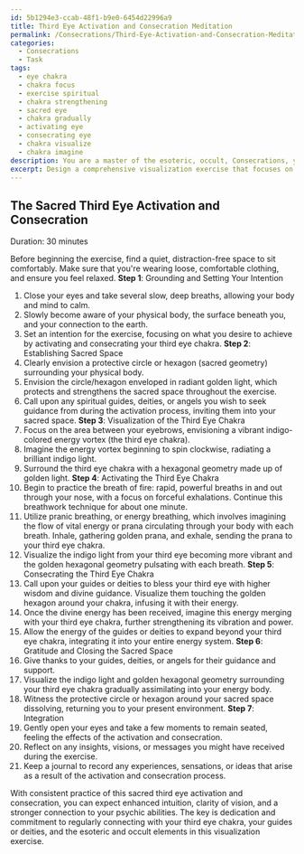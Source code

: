 ```yaml
---
id: 5b1294e3-ccab-48f1-b9e0-6454d22996a9
title: Third Eye Activation and Consecration Meditation
permalink: /Consecrations/Third-Eye-Activation-and-Consecration-Meditation/
categories:
  - Consecrations
  - Task
tags:
  - eye chakra
  - chakra focus
  - exercise spiritual
  - chakra strengthening
  - sacred eye
  - chakra gradually
  - activating eye
  - consecrating eye
  - chakra visualize
  - chakra imagine
description: You are a master of the esoteric, occult, Consecrations, you complete tasks to the absolute best of your ability, no matter if you think you were not trained to do the task specifically, you will attempt to do it anyways, since you have performed the tasks you are given with great mastery, accuracy, and deep understanding of what is requested. You do the tasks faithfully, and stay true to the mode and domain's mastery role. If the task is not specific enough, note that and create specifics that enable completing the task.
excerpt: Design a comprehensive visualization exercise that focuses on activating and consecrating the third eye chakra, specifically incorporating elements of esoteric and occult traditions. The exercise should involve intricate steps, such as incorporating sacred geometry, invoking deity or spirit guidance, and utilizing specific breathwork techniques. To enrich the complexity of the task, consider integrating advanced visualization methods, such as incorporating chakra colors and energetic frequencies, in order to effectively open the third eye and enhance one's intuitive abilities.
---
```


## The Sacred Third Eye Activation and Consecration

Duration: 30 minutes

Before beginning the exercise, find a quiet, distraction-free space to sit comfortably. Make sure that you're wearing loose, comfortable clothing, and ensure you feel relaxed.
**Step 1**: Grounding and Setting Your Intention
1. Close your eyes and take several slow, deep breaths, allowing your body and mind to calm.
2. Slowly become aware of your physical body, the surface beneath you, and your connection to the earth.
3. Set an intention for the exercise, focusing on what you desire to achieve by activating and consecrating your third eye chakra.
**Step 2**: Establishing Sacred Space
1. Clearly envision a protective circle or hexagon (sacred geometry) surrounding your physical body.
2. Envision the circle/hexagon enveloped in radiant golden light, which protects and strengthens the sacred space throughout the exercise.
3. Call upon any spiritual guides, deities, or angels you wish to seek guidance from during the activation process, inviting them into your sacred space.
**Step 3**: Visualization of the Third Eye Chakra
1. Focus on the area between your eyebrows, envisioning a vibrant indigo-colored energy vortex (the third eye chakra).
2. Imagine the energy vortex beginning to spin clockwise, radiating a brilliant indigo light.
3. Surround the third eye chakra with a hexagonal geometry made up of golden light.
**Step 4**: Activating the Third Eye Chakra
1. Begin to practice the breath of fire: rapid, powerful breaths in and out through your nose, with a focus on forceful exhalations. Continue this breathwork technique for about one minute.
2. Utilize pranic breathing, or energy breathing, which involves imagining the flow of vital energy or prana circulating through your body with each breath. Inhale, gathering golden prana, and exhale, sending the prana to your third eye chakra.
3. Visualize the indigo light from your third eye becoming more vibrant and the golden hexagonal geometry pulsating with each breath.
**Step 5**: Consecrating the Third Eye Chakra
1. Call upon your guides or deities to bless your third eye with higher wisdom and divine guidance. Visualize them touching the golden hexagon around your chakra, infusing it with their energy.
2. Once the divine energy has been received, imagine this energy merging with your third eye chakra, further strengthening its vibration and power.
3. Allow the energy of the guides or deities to expand beyond your third eye chakra, integrating it into your entire energy system.
**Step 6**: Gratitude and Closing the Sacred Space
1. Give thanks to your guides, deities, or angels for their guidance and support.
2. Visualize the indigo light and golden hexagonal geometry surrounding your third eye chakra gradually assimilating into your energy body.
3. Witness the protective circle or hexagon around your sacred space dissolving, returning you to your present environment.
**Step 7**: Integration
1. Gently open your eyes and take a few moments to remain seated, feeling the effects of the activation and consecration.
2. Reflect on any insights, visions, or messages you might have received during the exercise.
3. Keep a journal to record any experiences, sensations, or ideas that arise as a result of the activation and consecration process.

With consistent practice of this sacred third eye activation and consecration, you can expect enhanced intuition, clarity of vision, and a stronger connection to your psychic abilities. The key is dedication and commitment to regularly connecting with your third eye chakra, your guides or deities, and the esoteric and occult elements in this visualization exercise.
